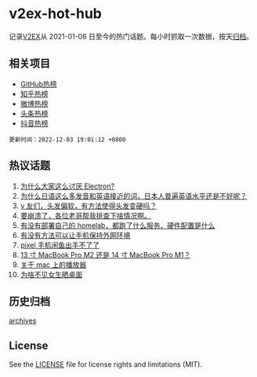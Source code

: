 # v2ex-hot-hub

 记录[V2EX](https://www.v2ex.com/)从 2021-01-06 日至今的热门话题。每小时抓取一次数据，按天[归档](archives)。
 
 ## 相关项目

- [GitHub热榜](https://github.com/lonnyzhang423/github-hot-hub)
- [知乎热榜](https://github.com/lonnyzhang423/zhihu-hot-hub)
- [微博热榜](https://github.com/lonnyzhang423/weibo-hot-hub)
- [头条热榜](https://github.com/lonnyzhang423/toutiao-hot-hub)
- [抖音热榜](https://github.com/lonnyzhang423/douyin-hot-hub)


 `更新时间：2022-12-03 19:01:12 +0800`

## 热议话题

1. [为什么大家这么讨厌 Electron?](https://www.v2ex.com/t/899773)
1. [为什么日语这么多发音和英语接近的词，日本人普遍英语水平还是不好呢？](https://www.v2ex.com/t/899688)
1. [v 友们，头发偏软，有方法使得头发变硬吗？](https://www.v2ex.com/t/899768)
1. [要崩溃了，各位老哥帮我排查下啥情况啊。](https://www.v2ex.com/t/899731)
1. [有没有部署自己的 homelab，都跑了什么服务，硬件配置是什么](https://www.v2ex.com/t/899741)
1. [有没有方法可以让手机保持外网环境](https://www.v2ex.com/t/899726)
1. [pixel 手机闲鱼出手不了了](https://www.v2ex.com/t/899752)
1. [13 寸 MacBook Pro M2 还是 14 寸 MacBook Pro M1？](https://www.v2ex.com/t/899737)
1. [关于 mac 上的播放器](https://www.v2ex.com/t/899756)
1. [为啥不见女生晒桌面](https://www.v2ex.com/t/899792)

## 历史归档

[archives](archives)

## License

See the [LICENSE](LICENSE) file for license rights and limitations (MIT).
